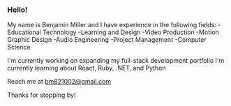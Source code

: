 ### Hello!
My name is Benjamin Miller and I have experience in the following fields:
-Educational Technology
-Learning and Design
-Video Production
-Motion Graphic Design
-Audio Engineering
-Project Management
-Computer Science

I'm currently working on expanding my full-stack development portfolio
I'm currently learning about React, Ruby, .NET, and Python

Reach me at bm821002@gmail.com

Thanks for stopping by!
